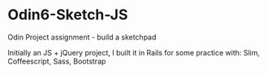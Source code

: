 # Odin6-Sketch-JS
Odin Project assignment - build a sketchpad

Initially an JS + jQuery project, I built it in Rails for some practice with: Slim, Coffeescript, Sass, Bootstrap
